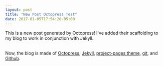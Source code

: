```yaml
---
layout: post
title: "New Post Octopress Test"
date: 2017-01-05T17:54:20-05:00
---
```


This is a new post generated by Octopress! I've added their scaffolding to my blog to work in conjunction with Jekyll. <br><br>

Now, the blog is made of <a href="https://github.com/octopress/octopress">Octopress</a>, <a href="http://jekyllrb.com/">Jekyll</a>, <a href="http://jekyllthemes.org/themes/project-pages/">project-pages theme</a>, <a href="https://git-scm.com/">git</a>, and <a href="http://www.github.com/">Github</a>. 